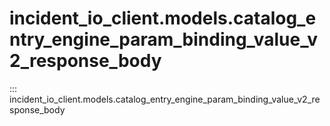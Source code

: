# incident_io_client.models.catalog_entry_engine_param_binding_value_v2_response_body

::: incident_io_client.models.catalog_entry_engine_param_binding_value_v2_response_body